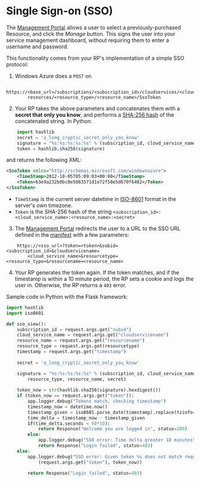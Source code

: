 Single Sign-on (SSO)
===
The [Management Portal](https://manage.microsoft.com) allows a user to select a previously-purchased Resource, and click the _Manage_ button. This signs the user into your service management dashboard, without requiring them to enter a username and password.

This functionality comes from your RP's implementation of a simple SSO protocol:

1) Windows Azure does a `POST` on 
```
	https://<base_url>/subscriptions/<subscription_id>/cloudservices/<cloud_service_name>/
		resources/<resource_type>/<resource_name>/SsoToken
```

2) Your RP takes the above parameters and concatenates them with a **secret that only you know**, and performs a [SHA-256 hash](http://en.wikipedia.org/wiki/SHA-2) of the concatenated string. In Python:

```python
	import hashlib
	secret = 'a_long_cryptic_secret_only_you_know'
	signature = "%s:%s:%s:%s:%s" % (subscription_id, cloud_service_name, resource_type, resource_name, secret)
	token = hashlib.sha256(signature)
```

and returns the following XML:

```xml
<SsoToken xmlns="http://schemas.microsoft.com/windowsazure">
	<TimeStamp>2012-10-05T05:09:03+00:00</TimeStamp>
	<Token>63e9a232b0bc8e5083571d1e72f58e5d670f6482</Token>
</SsoToken>
```

* `TimeStamp` is the current server datetime in [ISO-8601](http://en.wikipedia.org/wiki/ISO_8601) format in the server's own timezone.
* `Token` is the SHA-256 hash of the string `<subscription_id>:<cloud_service_name>:<resource_name>:<secret>`

3) The [Management Portal](https://manage.windowsazure.com) redirects the user to a URL to the SSO URL defined in the [manifest](https://github.com/WindowsAzure/azure-resource-provider-sdk/tree/master/docs/manifest.md) with a few parameters:

```
	https://<sso_url>?token=<token>&subid=<subscription_id>&cloudservicename=
		<cloud_service_name>&resourcetype=<resource_type>&resourcename=<resource_name>
```

4) Your RP generates the token again. If the token matches, and if the timestamp is within a 10 minute period, the RP sets a cookie and logs the user in. Otherwise, the RP returns a `403` error.

Sample code in Python with the Flask framework: 


```python
import hashlib
import iso8601

def sso_view():
	subscription_id = request.args.get("subid")
	cloud_service_name = request.args.get("cloudservicename")
	resource_name = request.args.get("resourcename")
	resource_type = request.args.get(resourcetype)
	timestamp = request.args.get("timestamp")
	
	secret = 'a_long_cryptic_secret_only_you_know'

	signature = "%s:%s:%s:%s:%s" % (subscription_id, cloud_service_name, 
		resource_type, resource_name, secret)
	
	token_now = str(hashlib.sha256(signature).hexdigest())
	if (token_now == request.args.get("token")):
		app.logger.debug("Tokens match, checking timestamp")
		timestamp_now = datetime.now()
		timestamp_given = iso8601.parse_date(timestamp).replace(tzinfo=None)
		time_delta = timestamp_now - timestamp_given
		if(time_delta.seconds < 60*10):
			return Response("Welcome you are logged in", status=200)
		else:
			app.logger.debug("SSO error: Time delta greater 10 minutes")
			return Response("Login failed", status=403)
	else:
		app.logger.debug("SSO error: Given token %s does not match required token %s" % 
			(request.args.get("token"), token_now))
		
		return Response("Login failed", status=403)
```

